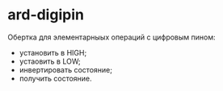 # ard-digipin
Обертка для элементарныых операций с цифровым пином:
  * установить в HIGH;
  * устаовить в LOW;
  * инвертировать состояние;
  * получить состояние.

